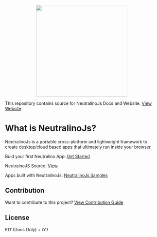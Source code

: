 <div align="center">
  <img src="https://cdn.rawgit.com/neutralinojs/neutralinojs.github.io/b667f2c2/docs/nllogo.png" style="width:300px;"/>
</div>

This repository contains source for NeutralinoJs Docs and Website. [View Website](https://neutralinojs.github.io)

# What is NeutralinoJs? 
NeutralinoJs is a portable cross-platform and lightweight framework to create desktop/cloud based apps that ultimately run inside your browser. 

Buid your first Neutralino App: [Get Started](https://neutralinojs.github.io/docs/#/gettingstarted/quickstart)

NeutralnoJS Source: [View](https://github.com/neutralinojs/neutralinojs)

Apps built with NeutralinoJs: [NeutralinoJs Samples](https://github.com/neutralinojs/neutralinojs-samples)


## Contribution
Want to contribute to this project? [View Contribution Guide]('contribution.md')

## License 
`MIT` (Docs Only) + `CC3`

